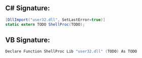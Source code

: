 
## C# Signature:
```cs
[DllImport("user32.dll", SetLastError=true)]
static extern TODO ShellProc(TODO);
```

## VB Signature:
```cs
Declare Function ShellProc Lib "user32.dll" (TODO) As TODO
```
